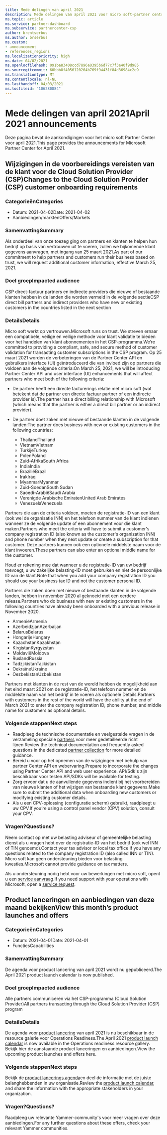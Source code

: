 ```yaml
---
title: Mede delingen van april 2021
description: Mede delingen van april 2021 voor micro soft-partner centrum, inclusief nieuwe mogelijkheden, aanbiedingen, aanbiedingen, markten of wijzigingen in bestaande aanbiedingen.
ms.topic: article
ms.service: partner-dashboard
ms.subservice: partnercenter-csp
author: brentserbus
ms.author: brserbus
ms.custom:
- announcement
- references_regions
ms.localizationpriority: high
ms.date: 04/02/2021
ms.openlocfilehash: 091ba83408ccd7896a0395b6d77c7f3a40f9d985
ms.sourcegitcommit: 60bbb8f4056120264b769f94431f84d86984c2e9
ms.translationtype: MT
ms.contentlocale: nl-NL
ms.lasthandoff: 04/03/2021
ms.locfileid: "106280884"
---
```

# <a name="april-2021-announcements"></a><span data-ttu-id="99492-103">Mede delingen van april 2021</span><span class="sxs-lookup"><span data-stu-id="99492-103">April 2021 announcements</span></span>

<span data-ttu-id="99492-104">Deze pagina bevat de aankondigingen voor het micro soft Partner Center voor april 2021.</span><span class="sxs-lookup"><span data-stu-id="99492-104">This page provides the announcements for Microsoft Partner Center for April 2021.</span></span>

## <a name="changes-to-the-cloud-solution-provider-csp-customer-onboarding-requirements"></a><a name="2"></a><span data-ttu-id="99492-105">Wijzigingen in de voorbereidings vereisten van de klant voor de Cloud Solution Provider (CSP)</span><span class="sxs-lookup"><span data-stu-id="99492-105">Changes to the Cloud Solution Provider (CSP) customer onboarding requirements</span></span>

### <a name="categories"></a><span data-ttu-id="99492-106">Categorieën</span><span class="sxs-lookup"><span data-stu-id="99492-106">Categories</span></span>

- <span data-ttu-id="99492-107">Datum: 2021-04-02</span><span class="sxs-lookup"><span data-stu-id="99492-107">Date: 2021-04-02</span></span>
- <span data-ttu-id="99492-108">Aanbiedingen/markten</span><span class="sxs-lookup"><span data-stu-id="99492-108">Offers/Markets</span></span>

### <a name="summary"></a><span data-ttu-id="99492-109">Samenvatting</span><span class="sxs-lookup"><span data-stu-id="99492-109">Summary</span></span>

<span data-ttu-id="99492-110">Als onderdeel van onze toezeg ging om partners en klanten te helpen hun bedrijf op basis van vertrouwen uit te voeren, zullen we bijkomende klant gegevens aanvragen, met ingang van 25 maart 2021.</span><span class="sxs-lookup"><span data-stu-id="99492-110">As part of our commitment to help partners and customers run their business based on trust, we will request additional customer information, effective March 25, 2021.</span></span>

### <a name="impacted-audience"></a><span data-ttu-id="99492-111">Doel groep</span><span class="sxs-lookup"><span data-stu-id="99492-111">Impacted audience</span></span>

<span data-ttu-id="99492-112">CSP direct-factuur partners en indirecte providers die nieuwe of bestaande klanten hebben in de landen die worden vermeld in de volgende sectie</span><span class="sxs-lookup"><span data-stu-id="99492-112">CSP direct bill partners and indirect providers who have new or existing customers in the countries listed in the next section</span></span>

### <a name="details"></a><span data-ttu-id="99492-113">Details</span><span class="sxs-lookup"><span data-stu-id="99492-113">Details</span></span>

<span data-ttu-id="99492-114">Micro soft werkt op vertrouwen.</span><span class="sxs-lookup"><span data-stu-id="99492-114">Microsoft runs on trust.</span></span> <span data-ttu-id="99492-115">We streven ernaar een compatibele, veilige en veilige methode voor klant validatie te bieden voor het handelen van klant abonnementen in het CSP-programma.</span><span class="sxs-lookup"><span data-stu-id="99492-115">We’re committed to providing a compliant, safe, and secure method of customer validation for transacting customer subscriptions in the CSP program.</span></span> <span data-ttu-id="99492-116">Op 25 maart 2021 worden de verbeteringen van de Partner Center API en gebruikers interface (UI) geïntroduceerd die van invloed zijn op partners die voldoen aan de volgende criteria:</span><span class="sxs-lookup"><span data-stu-id="99492-116">On March 25, 2021, we will be introducing Partner Center API and user interface (UI) enhancements that will affect partners who meet both of the following criteria:</span></span>

- <span data-ttu-id="99492-117">De partner heeft een directe facturerings relatie met micro soft (wat betekent dat de partner een directe factuur partner of een indirecte provider is).</span><span class="sxs-lookup"><span data-stu-id="99492-117">The partner has a direct billing relationship with Microsoft (which means that the partner is either a direct bill partner or an indirect provider).</span></span>

- <span data-ttu-id="99492-118">De partner doet zaken met nieuwe of bestaande klanten in de volgende landen:</span><span class="sxs-lookup"><span data-stu-id="99492-118">The partner does business with new or existing customers in the following countries:</span></span>

    - <span data-ttu-id="99492-119">Thailand</span><span class="sxs-lookup"><span data-stu-id="99492-119">Thailand</span></span>
    - <span data-ttu-id="99492-120">Vietnam</span><span class="sxs-lookup"><span data-stu-id="99492-120">Vietnam</span></span>
    - <span data-ttu-id="99492-121">Turkije</span><span class="sxs-lookup"><span data-stu-id="99492-121">Turkey</span></span>
    - <span data-ttu-id="99492-122">Polen</span><span class="sxs-lookup"><span data-stu-id="99492-122">Poland</span></span>
    - <span data-ttu-id="99492-123">Zuid-Afrika</span><span class="sxs-lookup"><span data-stu-id="99492-123">South Africa</span></span>
    - <span data-ttu-id="99492-124">India</span><span class="sxs-lookup"><span data-stu-id="99492-124">India</span></span>
    - <span data-ttu-id="99492-125">Brazilië</span><span class="sxs-lookup"><span data-stu-id="99492-125">Brazil</span></span>
    - <span data-ttu-id="99492-126">Irak</span><span class="sxs-lookup"><span data-stu-id="99492-126">Iraq</span></span>
    - <span data-ttu-id="99492-127">Myanmar</span><span class="sxs-lookup"><span data-stu-id="99492-127">Myanmar</span></span>
    - <span data-ttu-id="99492-128">Zuid-Soedan</span><span class="sxs-lookup"><span data-stu-id="99492-128">South Sudan</span></span>
    - <span data-ttu-id="99492-129">Saoedi-Arabië</span><span class="sxs-lookup"><span data-stu-id="99492-129">Saudi Arabia</span></span>
    - <span data-ttu-id="99492-130">Verenigde Arabische Emiraten</span><span class="sxs-lookup"><span data-stu-id="99492-130">United Arab Emirates</span></span>
    - <span data-ttu-id="99492-131">Venezuela</span><span class="sxs-lookup"><span data-stu-id="99492-131">Venezuela</span></span>

<span data-ttu-id="99492-132">Partners die aan de criteria voldoen, moeten de registratie-ID van een klant (ook wel de organisatie INN) en het telefoon nummer van de klant indienen wanneer ze de volgende update of een abonnement voor die klant maken.</span><span class="sxs-lookup"><span data-stu-id="99492-132">Partners who meet the criteria will have to submit a customer's company registration ID (also known as the customer's organization INN) and phone number when they next update or create a subscription for that customer.</span></span> <span data-ttu-id="99492-133">Deze partners kunnen ook een optionele middelste naam voor de klant invoeren.</span><span class="sxs-lookup"><span data-stu-id="99492-133">These partners can also enter an optional middle name for the customer.</span></span>

<span data-ttu-id="99492-134">Houd er rekening mee dat wanneer u de registratie-ID van uw bedrijf toevoegt, u uw zakelijke belasting-ID moet gebruiken en niet de persoonlijke ID van de klant.</span><span class="sxs-lookup"><span data-stu-id="99492-134">Note that when you add your company registration ID you should use your business tax ID and not the customer personal ID.</span></span>

<span data-ttu-id="99492-135">Partners die zaken doen met nieuwe of bestaande klanten in de volgende landen, hebben in november 2020 al geknoeid met een eerdere release.</span><span class="sxs-lookup"><span data-stu-id="99492-135">Partners who do business with new or existing customers in the following countries have already been onboarded with a previous release in November 2020.</span></span>

- <span data-ttu-id="99492-136">Armenië</span><span class="sxs-lookup"><span data-stu-id="99492-136">Armenia</span></span>
- <span data-ttu-id="99492-137">Azerbeidzjan</span><span class="sxs-lookup"><span data-stu-id="99492-137">Azerbaijan</span></span>
- <span data-ttu-id="99492-138">Belarus</span><span class="sxs-lookup"><span data-stu-id="99492-138">Belarus</span></span>
- <span data-ttu-id="99492-139">Hongarije</span><span class="sxs-lookup"><span data-stu-id="99492-139">Hungary</span></span>
- <span data-ttu-id="99492-140">Kazachstan</span><span class="sxs-lookup"><span data-stu-id="99492-140">Kazakhstan</span></span>
- <span data-ttu-id="99492-141">Kirgistan</span><span class="sxs-lookup"><span data-stu-id="99492-141">Kyrgyzstan</span></span>
- <span data-ttu-id="99492-142">Moldavië</span><span class="sxs-lookup"><span data-stu-id="99492-142">Moldova</span></span>
- <span data-ttu-id="99492-143">Rusland</span><span class="sxs-lookup"><span data-stu-id="99492-143">Russia</span></span>
- <span data-ttu-id="99492-144">Tadzjikistan</span><span class="sxs-lookup"><span data-stu-id="99492-144">Tajikistan</span></span>
- <span data-ttu-id="99492-145">Oekraïne</span><span class="sxs-lookup"><span data-stu-id="99492-145">Ukraine</span></span>
- <span data-ttu-id="99492-146">Oezbekistan</span><span class="sxs-lookup"><span data-stu-id="99492-146">Uzbekistan</span></span>

<span data-ttu-id="99492-147">Partners met klanten in de rest van de wereld hebben de mogelijkheid aan het eind maart 2021 om de registratie-ID, het telefoon nummer en de middelste naam van het bedrijf in te voeren als optionele Details.</span><span class="sxs-lookup"><span data-stu-id="99492-147">Partners with customers in the rest of the world will have the ability at the end of March 2021 to enter the company registration ID, phone number, and middle name for customers as optional details.</span></span>

### <a name="next-steps"></a><span data-ttu-id="99492-148">Volgende stappen</span><span class="sxs-lookup"><span data-stu-id="99492-148">Next steps</span></span>

- <span data-ttu-id="99492-149">Raadpleeg de technische documentatie en veelgestelde vragen in de verzameling speciale [partners](https://partner.microsoft.com/resources/collection/additionalfields-csp-customers-selected-geos#/) voor meer gedetailleerde richt lijnen.</span><span class="sxs-lookup"><span data-stu-id="99492-149">Review the technical documentation and frequently asked questions in the dedicated [partner collection](https://partner.microsoft.com/resources/collection/additionalfields-csp-customers-selected-geos#/) for more detailed guidance.</span></span>
- <span data-ttu-id="99492-150">Bereid u voor op het opnemen van de wijzigingen met behulp van partner Center API en webervaring.</span><span class="sxs-lookup"><span data-stu-id="99492-150">Prepare to incorporate the changes using Partner Center API and web user experience.</span></span> <span data-ttu-id="99492-151">API/Sdk's zijn beschikbaar voor testen.</span><span class="sxs-lookup"><span data-stu-id="99492-151">API/SDKs will be available for testing.</span></span>
- <span data-ttu-id="99492-152">Zorg ervoor dat u de aanvullende gegevens indient bij het voorbereiden van nieuwe klanten of het wijzigen van bestaande klant gegevens.</span><span class="sxs-lookup"><span data-stu-id="99492-152">Make sure to submit the additional data when onboarding new customers or modifying existing customer details.</span></span>
- <span data-ttu-id="99492-153">Als u een CPV-oplossing (configuratie scherm) gebruikt, raadpleegt u uw CPV.</span><span class="sxs-lookup"><span data-stu-id="99492-153">If you’re using a control panel vendor (CPV) solution, consult your CPV.</span></span>

### <a name="questions"></a><span data-ttu-id="99492-154">Vragen?</span><span class="sxs-lookup"><span data-stu-id="99492-154">Questions?</span></span>

<span data-ttu-id="99492-155">Neem contact op met uw belasting adviseur of gemeentelijke belasting dienst als u vragen hebt over de registratie-ID van het bedrijf (ook wel INN of TIN genoemd).</span><span class="sxs-lookup"><span data-stu-id="99492-155">Contact your tax advisor or local tax office if you have any questions related to the company registration ID (also called INN or TIN).</span></span> <span data-ttu-id="99492-156">Micro soft kan geen ondersteuning bieden voor belasting kwesties.</span><span class="sxs-lookup"><span data-stu-id="99492-156">Microsoft cannot provide guidance on tax matters.</span></span>

<span data-ttu-id="99492-157">Als u ondersteuning nodig hebt voor uw bewerkingen met micro soft, opent u een [service aanvraag](https://partner.microsoft.com/dashboard/support/servicerequests/create?stage=2&topicid=aa679372-d996-73df-e244-cb28bbbf28e8).</span><span class="sxs-lookup"><span data-stu-id="99492-157">If you need support with your operations with Microsoft, open a [service request](https://partner.microsoft.com/dashboard/support/servicerequests/create?stage=2&topicid=aa679372-d996-73df-e244-cb28bbbf28e8).</span></span>

## <a name="view-this-months-product-launches-and-offers"></a><a name="1"></a><span data-ttu-id="99492-158">Product lanceringen en aanbiedingen van deze maand bekijken</span><span class="sxs-lookup"><span data-stu-id="99492-158">View this month’s product launches and offers</span></span>

### <a name="categories"></a><span data-ttu-id="99492-159">Categorieën</span><span class="sxs-lookup"><span data-stu-id="99492-159">Categories</span></span>

- <span data-ttu-id="99492-160">Datum: 2021-04-01</span><span class="sxs-lookup"><span data-stu-id="99492-160">Date: 2021-04-01</span></span>
- <span data-ttu-id="99492-161">Functies</span><span class="sxs-lookup"><span data-stu-id="99492-161">Capabilities</span></span>
 
### <a name="summary"></a><span data-ttu-id="99492-162">Samenvatting</span><span class="sxs-lookup"><span data-stu-id="99492-162">Summary</span></span>

<span data-ttu-id="99492-163">De agenda voor product lancering van april 2021 wordt nu gepubliceerd.</span><span class="sxs-lookup"><span data-stu-id="99492-163">The April 2021 product launch calendar is now published.</span></span>

### <a name="impacted-audience"></a><span data-ttu-id="99492-164">Doel groep</span><span class="sxs-lookup"><span data-stu-id="99492-164">Impacted audience</span></span>

<span data-ttu-id="99492-165">Alle partners communiceren via het CSP-programma (Cloud Solution Provider)</span><span class="sxs-lookup"><span data-stu-id="99492-165">All partners transacting through the Cloud Solution Provider (CSP) program</span></span>

### <a name="details"></a><span data-ttu-id="99492-166">Details</span><span class="sxs-lookup"><span data-stu-id="99492-166">Details</span></span>

<span data-ttu-id="99492-167">De agenda voor [product lancering](https://partner.microsoft.com/resources/collection/product-launch-calendar-collection#/) van april 2021 is nu beschikbaar in de resource galerie voor Operations Readiness.</span><span class="sxs-lookup"><span data-stu-id="99492-167">The April 2021 [product launch calendar](https://partner.microsoft.com/resources/collection/product-launch-calendar-collection#/) is now available in the Operations readiness resource gallery.</span></span> <span data-ttu-id="99492-168">Bekijk hier de aanstaande product lanceringen en aanbiedingen.</span><span class="sxs-lookup"><span data-stu-id="99492-168">View the upcoming product launches and offers here.</span></span>

### <a name="next-steps"></a><span data-ttu-id="99492-169">Volgende stappen</span><span class="sxs-lookup"><span data-stu-id="99492-169">Next steps</span></span>

<span data-ttu-id="99492-170">Bekijk de [product lancerings agenda](https://partner.microsoft.com/resources/collection/product-launch-calendar-collection#/)en deel de informatie met de juiste belanghebbenden in uw organisatie.</span><span class="sxs-lookup"><span data-stu-id="99492-170">Review the [product launch calendar](https://partner.microsoft.com/resources/collection/product-launch-calendar-collection#/), and share the information with the appropriate stakeholders in your organization.</span></span>  

### <a name="questions"></a><span data-ttu-id="99492-171">Vragen?</span><span class="sxs-lookup"><span data-stu-id="99492-171">Questions?</span></span>

<span data-ttu-id="99492-172">Raadpleeg uw relevante Yammer-community's voor meer vragen over deze aanbiedingen.</span><span class="sxs-lookup"><span data-stu-id="99492-172">For any further questions about these offers, check your relevant Yammer communities.</span></span>
